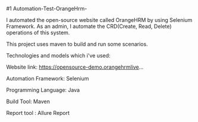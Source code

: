 #1 Automation-Test-OrangeHrm-

I automated the open-source website called OrangeHRM by using Selenium Framework. As an admin, I automate the CRD(Create, Read, Delete) operations of this system.

 This project uses maven to build and run some scenarios.

 Technologies and models which i've used:

Website link: https://opensource-demo.orangehrmlive...

Automation Framework: Selenium 

Programming Language: Java 

Build Tool: Maven

Report tool : Allure Report
